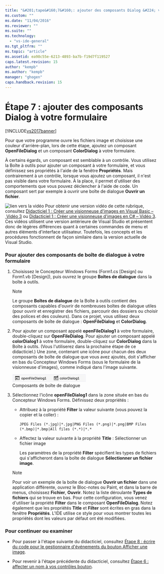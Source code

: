 ```yaml
---
title: "&#201;tape&#160;7&#160;: ajouter des composants Dialog &#224; votre formulaire | Microsoft Docs"
ms.custom: ""
ms.date: "11/04/2016"
ms.reviewer: ""
ms.suite: ""
ms.technology: 
  - "vs-ide-general"
ms.tgt_pltfrm: ""
ms.topic: "article"
ms.assetid: ea98c55e-6213-4893-ba7b-f19d7f119527
caps.latest.revision: 15
author: "kempb"
ms.author: "kempb"
manager: "ghogen"
caps.handback.revision: 15
---
```

# &#201;tape&#160;7&#160;: ajouter des composants Dialog &#224; votre formulaire
[!INCLUDE[vs2017banner](../code-quality/includes/vs2017banner.md)]

Pour que votre programme ouvre les fichiers image et choisisse une couleur d'arrière\-plan, lors de cette étape, ajoutez un composant **OpenFileDialog** et un composant **ColorDialog** à votre formulaire.  
  
 À certains égards, un composant est semblable à un contrôle.  Vous utilisez la Boîte à outils pour ajouter un composant à votre formulaire, et vous définissez ses propriétés à l'aide de la fenêtre **Propriétés**.  Mais contrairement à un contrôle, lorsque vous ajoutez un composant, il n'est pas visible dans votre formulaire.  À la place, il permet d'utiliser des comportements que vous pouvez déclencher à l'aide de code.  Un composant sert par exemple à ouvrir une boîte de dialogue **Ouvrir un fichier**.  
  
 ![lien vers la vidéo](~/data-tools/media/playvideo.gif "PlayVideo") Pour obtenir une version vidéo de cette rubrique, consultez [Didacticiel 1 : Créer une visionneuse d'images en Visual Basic – Vidéo 3](http://go.microsoft.com/fwlink/?LinkId=205213) ou [Didacticiel 1 : Créer une visionneuse d'images en C\# – Vidéo 3](http://go.microsoft.com/fwlink/?LinkId=205202).  Ces vidéos utilisent une version antérieure de Visual Studio et présentent donc de légères différences quant à certaines commandes de menu et autres éléments d'interface utilisateur.  Toutefois, les concepts et les procédures fonctionnent de façon similaire dans la version actuelle de Visual Studio.  
  
### Pour ajouter des composants de boîte de dialogue à votre formulaire  
  
1.  Choisissez le Concepteur Windows Forms \(Form1.cs \[Design\] ou Form1.vb \[Design\]\), puis ouvrez le groupe **Boîtes de dialogue** dans la boîte à outils.  
  
    > [!NOTE]
    >  Le groupe **Boîtes de dialogue** de la Boîte à outils contient des composants capables d'ouvrir de nombreuses boîtes de dialogue utiles \(pour ouvrir et enregistrer des fichiers, parcourir des dossiers ou choisir des polices et des couleurs\).  Dans ce projet, vous utilisez deux composants de boîte de dialogue : **OpenFileDialog** et **ColorDialog**.  
  
2.  Pour ajouter un composant appelé **openFileDialog1** à votre formulaire, double\-cliquez sur **OpenFileDialog**.  Pour ajouter un composant appelé **colorDialog1** à votre formulaire, double\-cliquez sur **ColorDialog** dans la Boîte à outils. \(Vous l'utiliserez dans la prochaine étape de ce didacticiel.\) Une zone, contenant une icône pour chacun des deux composants de boîte de dialogue que vous avez ajoutés, doit s'afficher en bas du Concepteur Windows Forms \(sous le formulaire de la visionneuse d'images\), comme indiqué dans l'image suivante.  
  
     ![Composants de la boîte de dialogue](../ide/media/express_dialogsadded.png "Express\_DialogsAdded")  
Composants de boîte de dialogue  
  
3.  Sélectionnez l'icône **openFileDialog1** dans la zone située en bas du Concepteur Windows Forms.  Définissez deux propriétés :  
  
    -   Attribuez à la propriété **Filter** la valeur suivante \(vous pouvez la copier et la coller\) :  
  
        ```  
        JPEG Files (*.jpg)|*.jpg|PNG Files (*.png)|*.png|BMP Files (*.bmp)|*.bmp|All files (*.*)|*.*  
        ```  
  
    -   Affectez la valeur suivante à la propriété **Title** : Sélectionner un fichier image  
  
         Les paramètres de la propriété **Filter** spécifient les types de fichiers qui s'afficheront dans la boîte de dialogue **Sélectionner un fichier image**.  
  
    > [!NOTE]
    >  Pour voir un exemple de la boîte de dialogue **Ouvrir un fichier** dans une application différente, ouvrez le Bloc\-notes ou Paint, et dans la barre de menus, choisissez **Fichier**, **Ouvrir**.  Notez la liste déroulante **Types de fichiers** qui se trouve en bas.  Pour cette configuration, vous venez d'utiliser la propriété **Filter** dans le composant **OpenFileDialog**.  Notez également que les propriétés **Title** et **Filter** sont écrites en gras dans la fenêtre **Propriétés**.  L'IDE utilise ce style pour vous montrer toutes les propriétés dont les valeurs par défaut ont été modifiées.  
  
### Pour continuer ou examiner  
  
-   Pour passer à l'étape suivante du didacticiel, consultez [Étape 8 : écrire du code pour le gestionnaire d'événements du bouton Afficher une image](../ide/step-8-write-code-for-the-show-a-picture-button-event-handler.md).  
  
-   Pour revenir à l'étape précédente du didacticiel, consultez [Étape 6 : affecter un nom à vos contrôles bouton](../ide/step-6-name-your-button-controls.md).